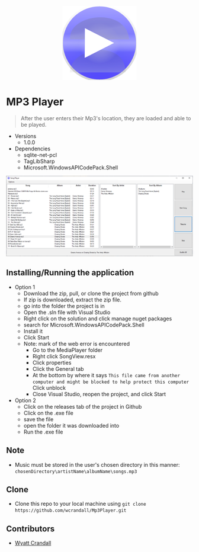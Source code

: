 <p align="center">
   <img width="200px" height="200px" title="Mp3PlayerLogo" alt="Mp3PlayerLogo" src="MediaPlayer\Images\Mp3PlayerIcon.png">
</p>   


# MP3 Player 

> After the user enters their Mp3's location, they are loaded and able to be played. 

* Versions 
    * 1.0.0
* Dependencies 
    * sqlite-net-pcl
    * TagLibSharp 
    * Microsoft.WindowsAPICodePack.Shell
    
<img title="Mp3PlayerHomescreen" alt="Mp3PlayerHomescreen" src="MediaPlayer\Images\Mp3PlayerHomescreen.PNG">

## Installing/Running the application  
* Option 1 
    * Download the zip, pull, or clone the project from github
    * If zip is downloaded, extract the zip file. 
    * go into the folder the project is in 
    * Open the .sln file with Visual Studio 
    * Right click on the solution and click manage nuget packages 
    * search for Microsoft.WindowsAPICodePack.Shell
    * Install it
    * Click Start
    * Note: mark of the web error is encountered 
      * Go to the MediaPlayer folder
      * Right click SongView.resx
      * Click properties
      * Click the General tab
      * At the bottom by where it says `This file came from another computer and might be blocked to help protect this computer` Click unblock 
      * Close Visual Studio, reopen the project, and click Start
* Option 2 
    * Click on the releases tab of the project in Github
    * Click on the .exe file
    * save the file 
    * open the folder it was downloaded into
    * Run the .exe file 

## Note
* Music must be stored in the user's chosen directory in this manner: `chosenDirectory\artistName\albumName\songs.mp3`


## Clone
* Clone this repo to your local machine using `git clone https://github.com/wcrandall/Mp3Player.git`

## Contributors 
* <a href="https://github.com/wcrandall"> Wyatt Crandall </a> 


